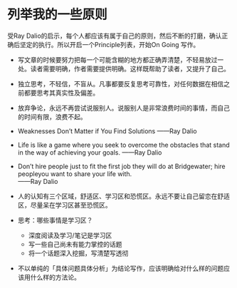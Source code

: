 # 列举我的一些原则

受Ray Dalio的启示，每个人都应该有属于自己的原则，然后不断的打磨，确认正确后坚定的执行。所以开启一个Principle列表，开始On Going 写作。

- 写文章的时候要努力把每一个可能含糊的地方都正确弄清楚，不轻易放过一处。读者需要明确，作者需要提供明确。这样既帮助了读者，又提升了自己。

- 独立思考，不轻信，不盲从。凡事都要反复思考可靠性，对任何数据在相信之前都要思考其真实性及偏差。

- 放弃争论，永远不再尝试说服别人。说服别人是非常浪费时间的事情，而自己的时间有限，浪费不起。

- Weaknesses Don’t Matter if You Find Solutions 
——Ray Dalio

- Life is like a game where you seek to overcome the obstacles that stand in the way of achieving your goals.
——Ray Dalio

- Don’t hire people just to fit the first job they will do at Bridgewater; hire peopleyou want to share your life with.  
——Ray Dalio

- 人的认知有三个区域，舒适区、学习区和恐慌区。永远不要让自己留恋在舒适区，尽量呆在学习区甚至恐慌区。

- 思考：哪些事情是学习区？

	* 深度阅读及学习/笔记是学习区
	* 写一些自己尚未有能力掌控的话题
	* 将一个话题深入挖掘，写清楚写透彻

- 不以单纯的「具体问题具体分析」为结论写作，应该明确给对什么样的问题应该用什么样的方法论。